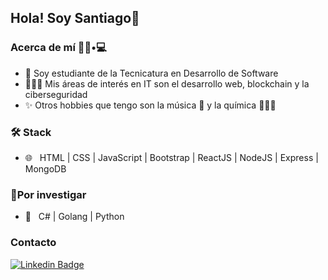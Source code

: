 <h2>Hola! Soy Santiago👋</h2>

<h3>Acerca de mí 👨🏻•💻</h3>

- 🌱 Soy estudiante de la Tecnicatura en Desarrollo de Software
- 👨🏻‍💻 Mis áreas de interés en IT son el desarrollo web, blockchain y la ciberseguridad
- ✨ Otros hobbies que tengo son la música 🥁 y la química 👨🏻‍🔬

<h3>🛠 Stack</h3>

- 🌐 &nbsp; HTML | CSS | JavaScript | Bootstrap | ReactJS | NodeJS | Express | MongoDB

<h3>🔎Por investigar</h3>

- 🔧 &nbsp; C# | Golang | Python

<h3>Contacto</h3>

[![Linkedin Badge](https://img.shields.io/badge/-santiagofonzo-blue?style=flat&logo=Linkedin&logoColor=white&link=https://www.linkedin.com/in/santiagofonzo/)](https://www.linkedin.com/in/santiagofonzo/)

